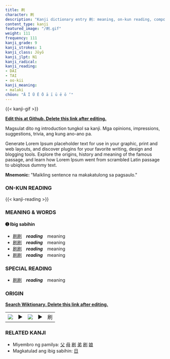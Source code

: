 ```yaml
---
title: 刷
character: 刷
description: "Kanji dictionary entry 刷: meaning, on-kun reading, compounds, origin, related kanji"
content_type: kanji
featured_image: "/刷.gif"
weight: 111
frequency: 111
kanji_grade: 9
kanji_strokes: 1
kanji_class: Jōyō
kanji_jlpt: N1
kanji_radical: 
kanji_reading: 
- DAI
- TAI
- oo-kii
kanji_meaning:
- malaki
chōon: "Ā Ī Ū Ē Ō ā ī ū ē ō ’"
---
```

[//]: # (Don't edit the line below. Kanji animated GIF code is automatically generated.)
{{< kanji-gif >}}

[//]: # (Edit below this line.)

**[Edit this at Github. Delete this link after editing.](https://github.com/tim0g/tim/tree/main/content/kanji/刷/index.md)**

Magsulat dito ng introduction tungkol sa kanji. Mga opinions, impressions, suggestions, trivia, ang kung ano-ano pa.

Generate Lorem Ipsum placeholder text for use in your graphic, print and web layouts, and discover plugins for your favorite writing, design and blogging tools. Explore the origins, history and meaning of the famous passage, and learn how Lorem Ipsum went from scrambled Latin passage to ubiqitous dummy text.
 
**Mnemonic:** "Maikling sentence na makakatulong sa pagsaulo."

### ON-KUN READING

[//]: # (Don't edit the line below. ON-KUN READING code is automatically generated.)
{{< kanji-reading >}}

### MEANING & WORDS

#### ➊ **Ibig sabihin**
  - [刷](../刷)[刷](../刷)　***reading***　meaning
  - [刷](../刷)[刷](../刷)　***reading***　meaning
  - [刷](../刷)[刷](../刷)　***reading***　meaning
  - [刷](../刷)[刷](../刷)　***reading***　meaning

### SPECIAL READING
  - [刷](../刷)[刷](../刷)　***reading***　meaning

### ORIGIN

**[Search Wiktionary. Delete this link after editing.](https://wiktionary.org/wiki/刷)**
<table class="kanji-table"><tr><td>
<img src="60px-刷-bronze.svg.png">
</td><td>▶</td><td>
<img src="60px-刷-oracle.svg.png">
</td><td>▶</td>
<td class="kanji-origin">刷</td>
</tr></table>

### RELATED KANJI
- Miyembro ng pamilya: [父](../父) [母](../母) [刷](../刷) [弟](../弟) [刷](../刷) [娘](../娘)
- Magkatulad ang ibig sabihin: [日](../日)
